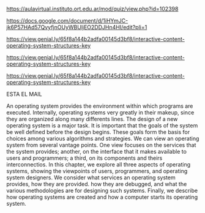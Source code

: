 https://aulavirtual.instituto.ort.edu.ar/mod/quiz/view.php?id=102398


https://docs.google.com/document/d/1iHYmJC-jk6P57HAd57QvyfjnOUyWBUljEO2DDJHn4HI/edit?pli=1

https://view.genial.ly/65f8a144b2adfa00145d3bf8/interactive-content-operating-system-structures-key

https://view.genial.ly/65f8a144b2adfa00145d3bf8/interactive-content-operating-system-structures-key

https://view.genial.ly/65f8a144b2adfa00145d3bf8/interactive-content-operating-system-structures-key


ESTA EL MAIL

An operating system provides the environment within which programs are executed. Internally, operating systems very greatly in their makeup, since they are organized along many differents lines. The design of a new operating system is a major task. It is important that the goals of the system be well defined before the design begins. These goals form the basis for choices among various algorithms and strategies.
    We can view an operating system from several vantage points. One view focuses on the services that the system provides; another, on the interface that it makes available to users and programmers; a third, on its components and theirs interconnectios. In this chapter, we explore all three aspects of operating systems, showing the viewpoints of users, programmers, and operating system designers. We consider what services an operating system provides, how they are provided. how they are debugged, and what the various methodologies are for designing such systems. Finally, we describe how operating systems are created and how a computer starts its operating system.